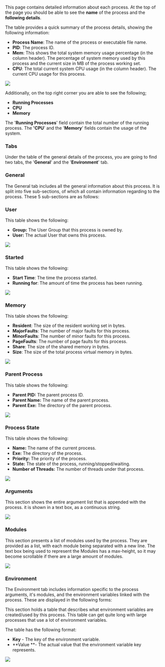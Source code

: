 

This page contains detailed information about each process. At the top
of the page you should be able to see the **name** of the process and
the **following details**.

The table provides a quick summary of the process details, showing the
following information:

* **Process Name**: The name of the process or executable file name.
* **PID**: The process ID.
* **Mem**: This shows the total system memory usage percentage (in the
    column header). The percentage of system memory used by this process
    and the current size in MB of the process working set.
* **CPU**: The total current system CPU usage (in the column header).
    The current CPU usage for this process.

![](/attachments/245554779/245554789.png)

Additionally, on the top right corner you are able to see the following;

* **Running Processes**
* **CPU**
* **Memory**

The '**Running Processes**' field contain the total number of the
running process. The **'CPU**' and the '**Memory**' fields contain the
usage of the system.

### Tabs

Under the table of the general details of the process, you are going to
find two tabs, the '**General**' and the '**Environment**' tab.

### General

The General tab includes all the general information about this process.
It is split into five sub-sections, of which all contain information
regarding to the process. These 5 sub-sections are as follows:

### User

This table shows the following:

* **Group:** The User Group that this process is owned by.
* **User:** The actual User that owns this process.

![](/attachments/245554779/245554784.png)
### Started

This table shows the following:

* **Start Time**: The time the process started.
* **Running for**: The amount of time the process has been running.

![](/attachments/245554779/245554804.png)

### Memory

This table shows the following:

* **Resident**: The size of the resident working set in bytes.
* **MajorFaults**: The number of major faults for this process.
* **MinorFaults**: The number of minor faults for this process.
* **PageFaults**: The number of page faults for this process.
* **Share**: The size of the shared memory in bytes.
* **Size**: The size of the total process virtual memory in bytes.

![](/attachments/245554779/245554819.png)
### Parent Process

This table shows the following:

* **Parent PID:** The parent process ID.
* **Parent Name:** The name of the parent process.
* **Parent Exe:** The directory of the parent process.

![](/attachments/245554779/245554814.png)

### Process State

This table shows the following:

* **Name:** The name of the current process.
* **Exe:** The directory of the process.
* **Priority:** The priority of the process.
* **State:** The state of the process, running/stopped/waiting.
* **Number of Threads:** The number of threads under that process.

![](/attachments/245554779/245554829.png)

### Arguments

This section shows the entire argument list that is appended with the
process. it is shown in a text box, as a continuous string.

![](/attachments/245554779/245554824.png)

### Modules

This section presents a list of modules used by the process. They are
provided as a list, with each module being separated with a new line.
The text box being used to represent the Modules has a max-height, so it
may become scrollable if there are a large amount of modules.

![](/attachments/245554779/245554839.png)

### Environment

The Environment tab includes information specific to the process
arguments, it's modules, and the environment variables linked with the
process. These are displayed in the following forms:

This section holds a table that describes what environment variables are
created/used by this process. This table can get quite long with large
processes that use a lot of environment variables.

The table has the following format:

* **Key** - The key of the environment variable. 
* **Value **- The actual value that the environment variable key
    represents.

![](/attachments/245554779/245554834.png)